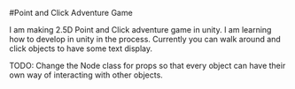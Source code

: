 #Point and Click Adventure Game

I am making 2.5D Point and Click adventure game in unity. I am learning how to develop in unity in the process. Currently you can walk around and click objects to have some text display.

TODO:
Change the Node class for props so that every object can have their own way of interacting with other objects.
